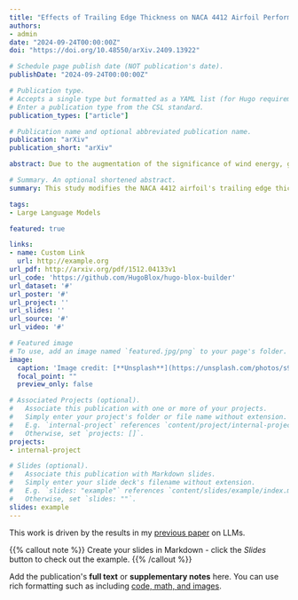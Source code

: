```yaml
---
title: "Effects of Trailing Edge Thickness on NACA 4412 Airfoil Performance at Low Reynolds Numbers: A CFD Analysis"
authors:
- admin
date: "2024-09-24T00:00:00Z"
doi: "https://doi.org/10.48550/arXiv.2409.13922"

# Schedule page publish date (NOT publication's date).
publishDate: "2024-09-24T00:00:00Z"

# Publication type.
# Accepts a single type but formatted as a YAML list (for Hugo requirements).
# Enter a publication type from the CSL standard.
publication_types: ["article"]

# Publication name and optional abbreviated publication name.
publication: "arXiv"
publication_short: "arXiv"

abstract: Due to the augmentation of the significance of wind energy, giving a high priority to the \text{airfoil's} efficiency enhancement is obligatory. To improve the performance of airfoils, many impressive techniques are already invented. In this article, the trailing edge of the NACA 4412 airfoil is modified by changing the thickness. CFD is used in this study, which aids in the identification of several important details. For our investigation, we choose the reliable Spalart Almaras model and the Reynolds number is 300k. Overall, the results demonstrate that using \(0.8\%\) thickness at the trailing edge of the NACA 4412 airfoil is viable to obtain the best output. The predominant reason is that not only the better coefficient of lift but also the preferable lift-to-drag \(\frac{C_L}{C_D}\) ratio is found in this configuration. However, using \(0.2\%\) thickness at the trailing edge reduces performance as a whole. So, it is recommended to utilize \(0.2\%\) thickness on the trailing edge of the NACA 4412 airfoil.

# Summary. An optional shortened abstract.
summary: This study modifies the NACA 4412 airfoil's trailing edge thickness using CFD, finding that a 0.8% thickness offers optimal performance with improved lift and lift-to-drag ratio, while a 0.2% thickness reduces overall performance.

tags:
- Large Language Models

featured: true

links:
- name: Custom Link
  url: http://example.org
url_pdf: http://arxiv.org/pdf/1512.04133v1
url_code: 'https://github.com/HugoBlox/hugo-blox-builder'
url_dataset: '#'
url_poster: '#'
url_project: ''
url_slides: ''
url_source: '#'
url_video: '#'

# Featured image
# To use, add an image named `featured.jpg/png` to your page's folder. 
image:
  caption: 'Image credit: [**Unsplash**](https://unsplash.com/photos/s9CC2SKySJM)'
  focal_point: ""
  preview_only: false

# Associated Projects (optional).
#   Associate this publication with one or more of your projects.
#   Simply enter your project's folder or file name without extension.
#   E.g. `internal-project` references `content/project/internal-project/index.md`.
#   Otherwise, set `projects: []`.
projects:
- internal-project

# Slides (optional).
#   Associate this publication with Markdown slides.
#   Simply enter your slide deck's filename without extension.
#   E.g. `slides: "example"` references `content/slides/example/index.md`.
#   Otherwise, set `slides: ""`.
slides: example
---
```


This work is driven by the results in my [previous paper](/publication/conference-paper/) on LLMs.

{{% callout note %}}
Create your slides in Markdown - click the *Slides* button to check out the example.
{{% /callout %}}

Add the publication's **full text** or **supplementary notes** here. You can use rich formatting such as including [code, math, and images](https://docs.hugoblox.com/content/writing-markdown-latex/).
